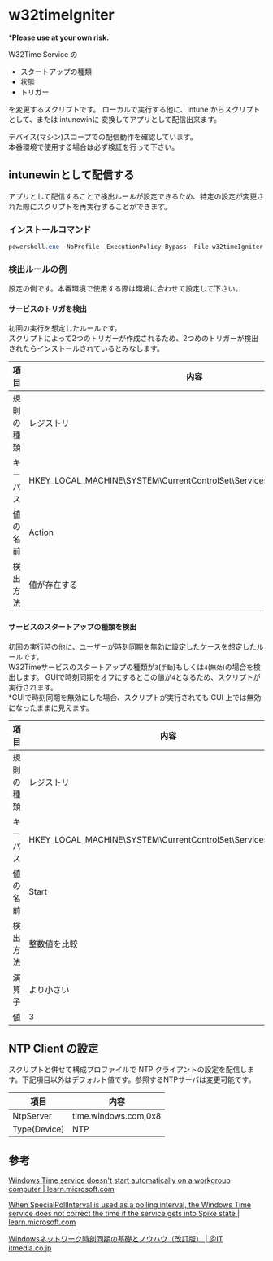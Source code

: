 # w32timeIgniter

***Please use at your own risk.**

W32Time Service の
- スタートアップの種類
- 状態
- トリガー

を変更するスクリプトです。
ローカルで実行する他に、Intune からスクリプトとして、または intunewinに 変換してアプリとして配信出来ます。

デバイス(マシン)スコープでの配信動作を確認しています。<br>
本番環境で使用する場合は必ず検証を行って下さい。

## intunewinとして配信する

アプリとして配信することで検出ルールが設定できるため、特定の設定が変更された際にスクリプトを再実行することができます。

### インストールコマンド

```powershell
powershell.exe -NoProfile -ExecutionPolicy Bypass -File w32timeIgniter.ps1
```

### 検出ルールの例

設定の例です。本番環境で使用する際は環境に合わせて設定して下さい。

#### サービスのトリガを検出

初回の実行を想定したルールです。<br>
スクリプトによって2つのトリガーが作成されるため、2つめのトリガーが検出されたらインストールされているとみなします。

|項目|内容|
|-|-|
|規則の種類|レジストリ|
|キーパス|HKEY_LOCAL_MACHINE\SYSTEM\CurrentControlSet\Services\W32Time\TriggerInfo\1|
|値の名前|Action|
|検出方法|値が存在する|

#### サービスのスタートアップの種類を検出

初回の実行時の他に、ユーザーが時刻同期を無効に設定したケースを想定したルールです。<br>
W32Timeサービスのスタートアップの種類が`3`(`手動`)もしくは`4`(`無効`)の場合を検出します。
GUIで時刻同期をオフにするとこの値が`4`となるため、スクリプトが実行されます。<br>
*GUIで時刻同期を無効にした場合、スクリプトが実行されても GUI 上では無効になったままに見えます。

|項目|内容|
|-|-|
|規則の種類|レジストリ|
|キーパス|HKEY_LOCAL_MACHINE\SYSTEM\CurrentControlSet\Services\W32Time|
|値の名前|Start|
|検出方法|整数値を比較|
|演算子|より小さい|
|値|3|

## NTP Client の設定

スクリプトと併せて構成プロファイルで NTP クライアントの設定を配信します。下記項目以外はデフォルト値です。参照するNTPサーバは変更可能です。

|項目|内容|
|-|-|
| NtpServer| time.windows.com,0x8|
| Type(Device)|NTP|

## 参考

[Windows Time service doesn't start automatically on a workgroup computer | learn.microsoft.com ](https://learn.microsoft.com/en-us/troubleshoot/windows-client/active-directory/w32time-not-start-on-workgroup)

[When SpecialPollInterval is used as a polling interval, the Windows Time service does not correct the time if the service gets into Spike state | learn.microsoft.com ](https://learn.microsoft.com/en-us/troubleshoot/windows-server/active-directory/specialpollinterval-polling-interval-time-service-not-correct)

[Windowsネットワーク時刻同期の基礎とノウハウ（改訂版） | ＠IT itmedia.co.jp](https://atmarkit.itmedia.co.jp/ait/articles/1205/17/news135_2.html)
